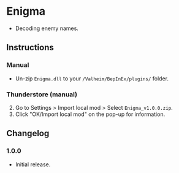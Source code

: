 # Enigma

  * Decoding enemy names.

## Instructions

### Manual

  * Un-zip `Enigma.dll` to your `/Valheim/BepInEx/plugins/` folder.

### Thunderstore (manual)

  2. Go to Settings > Import local mod > Select `Enigma_v1.0.0.zip`.
  3. Click "OK/Import local mod" on the pop-up for information.

## Changelog

### 1.0.0

  * Initial release.
